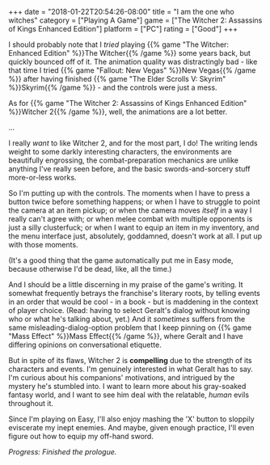+++
date = "2018-01-22T20:54:26-08:00"
title = "I am the one who witches"
category = ["Playing A Game"]
game = ["The Witcher 2: Assassins of Kings Enhanced Edition"]
platform = ["PC"]
rating = ["Good"]
+++

I should probably note that I <i>tried</i> playing {{% game "The Witcher: Enhanced Edition" %}}The Witcher{{% /game %}} some years back, but quickly bounced off of it.  The animation quality was distractingly bad - like that time I tried {{% game "Fallout: New Vegas" %}}New Vegas{{% /game %}} after having finished {{% game "The Elder Scrolls V: Skyrim" %}}Skyrim{{% /game %}} - and the controls were just a mess.

As for {{% game "The Witcher 2: Assassins of Kings Enhanced Edition" %}}Witcher 2{{% /game %}}, well, the animations are a lot better.

...

I really <i>want</i> to like Witcher 2, and for the most part, I do!  The writing lends weight to some darkly interesting characters, the environments are beautifully engrossing, the combat-preparation mechanics are unlike anything I've really seen before, and the basic swords-and-sorcery stuff more-or-less works.

So I'm putting up with the controls.  The moments when I have to press a button twice before something happens; or when I have to struggle to point the camera at an item pickup; or when the camera moves <i>itself</i> in a way I really can't agree with; or when melee combat with multiple opponents is just a silly clusterfuck; or when I want to equip an item in my inventory, and the menu interface just, absolutely, goddamned, doesn't work at all.  I put up with those moments.

(It's a good thing that the game automatically put me in Easy mode, because otherwise I'd be dead, like, all the time.)

And I should be a little discerning in my praise of the game's writing.  It somewhat frequently betrays the franchise's literary roots, by telling events in an order that would be cool - in a book - but is maddening in the context of player choice.  (Read: having to select Geralt's dialog without knowing who or what he's talking about, yet.)  And it <i>sometimes</i> suffers from the same misleading-dialog-option problem that I keep pinning on {{% game "Mass Effect" %}}Mass Effect{{% /game %}}, where Geralt and I have differing opinions on conversational etiquette.

But in spite of its flaws, Witcher 2 is <b>compelling</b> due to the strength of its characters and events.  I'm genuinely interested in what Geralt has to say.  I'm curious about his companions' motivations, and intrigued by the mystery he's stumbled into.  I want to learn more about his gray-soaked fantasy world, and I want to see him deal with the relatable, <i>human</i> evils throughout it.

Since I'm playing on Easy, I'll also enjoy mashing the 'X' button to sloppily eviscerate my inept enemies.  And maybe, given enough practice, I'll even figure out how to equip my off-hand sword.

<i>Progress: Finished the prologue.</i>
